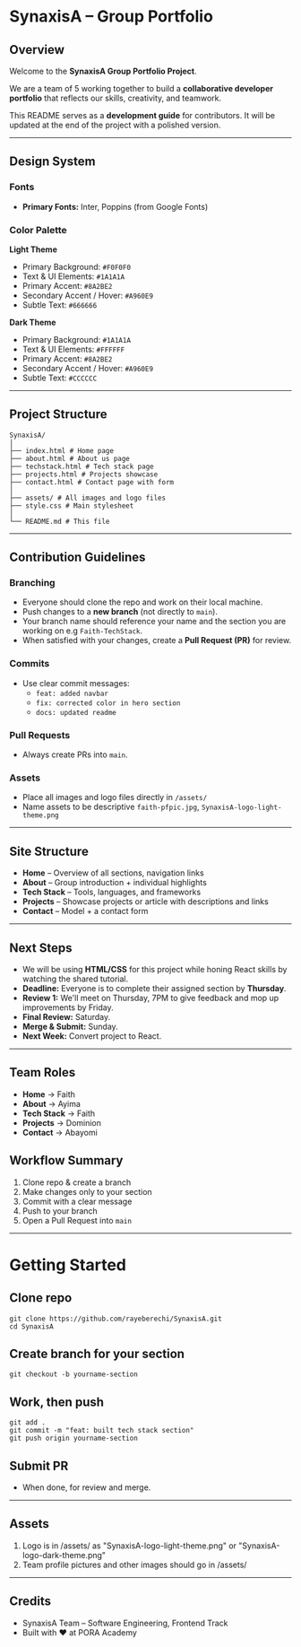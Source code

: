 # SynaxisA – Group Portfolio

## Overview  
Welcome to the **SynaxisA Group Portfolio Project**.  

We are a team of 5 working together to build a **collaborative developer portfolio** that reflects our skills, creativity, and teamwork.  

This README serves as a **development guide** for contributors. It will be updated at the end of the project with a polished version.  

---

## Design System  

### Fonts  
- **Primary Fonts:** Inter, Poppins (from Google Fonts)  

### Color Palette  

**Light Theme**  
- Primary Background: `#F0F0F0`  
- Text & UI Elements: `#1A1A1A`  
- Primary Accent: `#8A2BE2`  
- Secondary Accent / Hover: `#A960E9`  
- Subtle Text: `#666666`  

**Dark Theme**  
- Primary Background: `#1A1A1A`  
- Text & UI Elements: `#FFFFFF`  
- Primary Accent: `#8A2BE2`  
- Secondary Accent / Hover: `#A960E9`  
- Subtle Text: `#CCCCCC`  

---

## Project Structure  


```
SynaxisA/
│
├── index.html # Home page
├── about.html # About us page
├── techstack.html # Tech stack page
├── projects.html # Projects showcase
├── contact.html # Contact page with form
│
├── assets/ # All images and logo files
├── style.css # Main stylesheet
│
└── README.md # This file
```


---

## Contribution Guidelines  

### Branching  
- Everyone should clone the repo and work on their local machine.  
- Push changes to a **new branch** (not directly to `main`).  
- Your branch name should reference your name and the section you are working on e.g `Faith-TechStack`.  
- When satisfied with your changes, create a **Pull Request (PR)** for review.    

### Commits  
- Use clear commit messages:  
  - `feat: added navbar`  
  - `fix: corrected color in hero section`  
  - `docs: updated readme`  

### Pull Requests  
- Always create PRs into `main`.  

### Assets  
- Place all images and logo files directly in `/assets/`  
- Name assets to be descriptive `faith-pfpic.jpg`, `SynaxisA-logo-light-theme.png`  

---

## Site Structure  

- **Home** – Overview of all sections, navigation links  
- **About** – Group introduction + individual highlights  
- **Tech Stack** – Tools, languages, and frameworks  
- **Projects** – Showcase projects or article with descriptions and links  
- **Contact** – Model + a contact form  

---

## Next Steps  

- We will be using **HTML/CSS** for this project while honing React skills by watching the shared tutorial.  
- **Deadline:** Everyone is to complete their assigned section by **Thursday**.  
- **Review 1:** We'll meet on Thursday, 7PM to give feedback and mop up improvements by Friday.  
- **Final Review:** Saturday.  
- **Merge & Submit:** Sunday.  
- **Next Week:** Convert project to React.  

---

## Team Roles  

- **Home** → Faith 
- **About** → Ayima  
- **Tech Stack** → Faith  
- **Projects** → Dominion  
- **Contact** → Abayomi  

## Workflow Summary
1. Clone repo & create a branch  
2. Make changes only to your section  
3. Commit with a clear message  
4. Push to your branch  
5. Open a Pull Request into `main`

---

# Getting Started  
## Clone repo
  ```
  git clone https://github.com/rayeberechi/SynaxisA.git
  cd SynaxisA
  ```

## Create branch for your section
  ```
  git checkout -b yourname-section
  ```

## Work, then push
  ```
  git add .
  git commit -m "feat: built tech stack section"
  git push origin yourname-section
  ```

## Submit PR
- When done, for review and merge.

---

## Assets

1. Logo is in /assets/ as "SynaxisA-logo-light-theme.png" or "SynaxisA-logo-dark-theme.png"
2. Team profile pictures and other images should go in /assets/

---

## Credits

- SynaxisA Team – Software Engineering, Frontend Track
- Built with ❤️ at PORA Academy